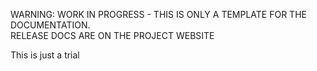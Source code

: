 <p class="jedoc-to-strip">
WARNING: WORK IN PROGRESS - THIS IS ONLY A TEMPLATE FOR THE DOCUMENTATION. <br/>
RELEASE DOCS ARE ON THE PROJECT WEBSITE
</p>

This is just a trial